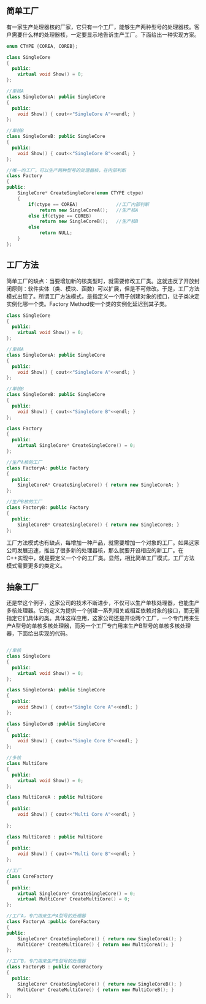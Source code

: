 
## 简单工厂
有一家生产处理器核的厂家，它只有一个工厂，能够生产两种型号的处理器核。客户需要什么样的处理器核，一定要显示地告诉生产工厂。下面给出一种实现方案。

```c++
enum CTYPE {COREA, COREB};    

class SingleCore    
{    
  public:    
    virtual void Show() = 0;  
};    

//单核A    
class SingleCoreA: public SingleCore    
{    
  public:    
    void Show() { cout<<"SingleCore A"<<endl; }    
};    

//单核B    
class SingleCoreB: public SingleCore    
{    
  public:    
    void Show() { cout<<"SingleCore B"<<endl; }    
};  

//唯一的工厂，可以生产两种型号的处理器核，在内部判断    
class Factory    
{    
public:     
    SingleCore* CreateSingleCore(enum CTYPE ctype)    
    {    
        if(ctype == COREA)              //工厂内部判断    
            return new SingleCoreA();   //生产核A    
        else if(ctype == COREB)    
            return new SingleCoreB();   //生产核B    
        else    
            return NULL;    
    }    
};   
```

## 工厂方法
简单工厂的缺点：当要增加新的核类型时，就需要修改工厂类。这就违反了开放封闭原则：软件实体（类、模块、函数）可以扩展，但是不可修改。于是，工厂方法模式出现了。所谓工厂方法模式，是指定义一个用于创建对象的接口，让子类决定实例化哪一个类。Factory Method使一个类的实例化延迟到其子类。

```c++
class SingleCore    
{    
  public:    
    virtual void Show() = 0;  
};   

//单核A    
class SingleCoreA: public SingleCore    
{    
  public:    
    void Show() { cout<<"SingleCore A"<<endl; }    
};    

//单核B    
class SingleCoreB: public SingleCore    
{    
  public:    
    void Show() { cout<<"SingleCore B"<<endl; }    
};    

class Factory    
{    
  public:    
    virtual SingleCore* CreateSingleCore() = 0;  
};   

//生产A核的工厂    
class FactoryA: public Factory    
{    
  public:    
    SingleCoreA* CreateSingleCore() { return new SingleCoreA; }    
};  

//生产B核的工厂    
class FactoryB: public Factory    
{    
  public:    
    SingleCoreB* CreateSingleCore() { return new SingleCoreB; }    
};    
```

工厂方法模式也有缺点，每增加一种产品，就需要增加一个对象的工厂。如果这家公司发展迅速，推出了很多新的处理器核，那么就要开设相应的新工厂。在C++实现中，就是要定义一个个的工厂类。显然，相比简单工厂模式，工厂方法模式需要更多的类定义。

## 抽象工厂
还是举这个例子，这家公司的技术不断进步，不仅可以生产单核处理器，也能生产多核处理器。它的定义为提供一个创建一系列相关或相互依赖对象的接口，而无需指定它们具体的类。具体这样应用，这家公司还是开设两个工厂，一个专门用来生产A型号的单核多核处理器，而另一个工厂专门用来生产B型号的单核多核处理器，下面给出实现的代码。

```c++

//单核    
class SingleCore     
{    
  public:    
    virtual void Show() = 0;  
};  

class SingleCoreA: public SingleCore      
{    
  public:    
    void Show() { cout<<"Single Core A"<<endl; }    
};  

class SingleCoreB :public SingleCore    
{    
  public:    
    void Show() { cout<<"Single Core B"<<endl; }    
};    

//多核    
class MultiCore      
{    
  public:    
    virtual void Show() = 0;  
};   

class MultiCoreA : public MultiCore      
{    
  public:    
    void Show() { cout<<"Multi Core A"<<endl; }    
    
};   

class MultiCoreB : public MultiCore      
{    
  public:    
    void Show() { cout<<"Multi Core B"<<endl; }    
};    

//工厂    
class CoreFactory      
{    
  public:    
    virtual SingleCore* CreateSingleCore() = 0;  
    virtual MultiCore* CreateMultiCore() = 0;  
};

//工厂A，专门用来生产A型号的处理器    
class FactoryA :public CoreFactory    
{    
public:    
    SingleCore* CreateSingleCore() { return new SingleCoreA(); }    
    MultiCore* CreateMultiCore() { return new MultiCoreA(); }    
};  

//工厂B，专门用来生产B型号的处理器    
class FactoryB : public CoreFactory    
{    
  public:    
    SingleCore* CreateSingleCore() { return new SingleCoreB(); }    
    MultiCore* CreateMultiCore() { return new MultiCoreB(); }    
}; 
```
